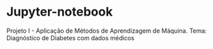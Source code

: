 # Jupyter-notebook
Projeto I - Aplicação de Métodos de Aprendizagem de Máquina. Tema: Diagnóstico de Diabetes com dados médicos
